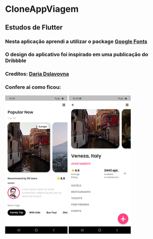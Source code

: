 # CloneAppViagem

## Estudos de Flutter
### Nesta aplicação aprendi a utilizar o package <a href="https://pub.dev/packages/google_fonts">Google Fonts</a>
### O design do aplicativo foi inspirado em uma publicação do Dribbble
### Creditos: <a href="https://dribbble.com/shots/7000074/attachments/7000074-Summer-Inspiration?mode=media">Daria Dslavovna</a>
###
### Confere ai como ficou:

<img src="https://github.com/JanderRaul/CloneAppViagem/blob/main/app_viagem_google_fonts/assets/AppViagens.jpg" style="width: 40%;">
<img src="https://github.com/JanderRaul/CloneAppViagem/blob/main/app_viagem_google_fonts/assets/AppViagens2.jpg" style="width: 40%;">
